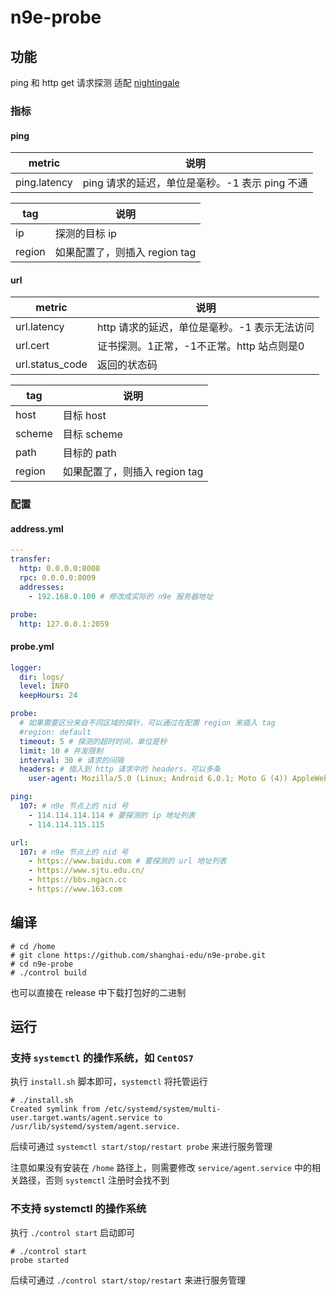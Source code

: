 # n9e-probe

## 功能
ping 和 http get 请求探测
适配 [nightingale](https://github.com/didi/nightingale)

### 指标
#### ping
|metric|说明|
|--|--|
|ping.latency|ping 请求的延迟，单位是毫秒。-1 表示 ping 不通|

|tag|说明|
|--|--|
|ip|探测的目标 ip|
|region|如果配置了，则插入 region tag|

#### url
|metric|说明|
|--|--|
|url.latency|http 请求的延迟，单位是毫秒。-1 表示无法访问|
|url.cert|证书探测。1正常，-1不正常。http 站点则是0|
|url.status_code|返回的状态码|

|tag|说明|
|--|--|
|host|目标 host|
|scheme|目标 scheme|
|path|目标的 path|
|region|如果配置了，则插入 region tag|

### 配置
#### address.yml
```yml
---
transfer:
  http: 0.0.0.0:8008
  rpc: 0.0.0.0:8009
  addresses:
    - 192.168.0.100 # 修改成实际的 n9e 服务器地址

probe:
  http: 127.0.0.1:2059
```
#### probe.yml
```yml
logger:
  dir: logs/
  level: INFO
  keepHours: 24

probe:
  # 如果需要区分来自不同区域的探针，可以通过在配置 region 来插入 tag
  #region: default
  timeout: 5 # 探测的超时时间，单位是秒
  limit: 10 # 并发限制
  interval: 30 # 请求的间隔
  headers: # 插入到 http 请求中的 headers，可以多条
    user-agent: Mozilla/5.0 (Linux; Android 6.0.1; Moto G (4)) AppleWebKit/537.36 (KHTML, like Gecko) Chrome/87.0.4280.88 Mobile Safari/537.36 Edg/87.0.664.66

ping:
  107: # n9e 节点上的 nid 号
    - 114.114.114.114 # 要探测的 ip 地址列表
    - 114.114.115.115

url:
  107: # n9e 节点上的 nid 号
    - https://www.baidu.com # 要探测的 url 地址列表
    - https://www.sjtu.edu.cn/
    - https://bbs.ngacn.cc
    - https://www.163.com
```

## 编译
```
# cd /home
# git clone https://github.com/shanghai-edu/n9e-probe.git
# cd n9e-probe
# ./control build
```
也可以直接在 release 中下载打包好的二进制
## 运行
### 支持 `systemctl` 的操作系统，如 `CentOS7`
执行 `install.sh` 脚本即可，`systemctl` 将托管运行

```
# ./install.sh 
Created symlink from /etc/systemd/system/multi-user.target.wants/agent.service to /usr/lib/systemd/system/agent.service.
```
后续可通过 `systemctl start/stop/restart probe` 来进行服务管理

注意如果没有安装在 `/home` 路径上，则需要修改 `service/agent.service` 中的相关路径，否则 `systemctl` 注册时会找不到

### 不支持 systemctl 的操作系统
执行 `./control start` 启动即可
```
# ./control start
probe started
```
后续可通过 `./control start/stop/restart` 来进行服务管理